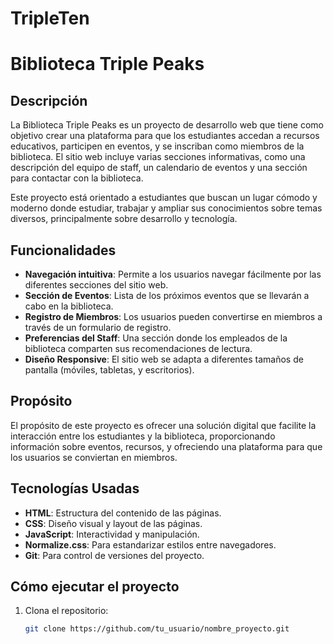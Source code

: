 # TripleTen

# Biblioteca Triple Peaks

## Descripción

La Biblioteca Triple Peaks es un proyecto de desarrollo web que tiene como objetivo crear una plataforma para que los estudiantes accedan a recursos educativos, participen en eventos, y se inscriban como miembros de la biblioteca. El sitio web incluye varias secciones informativas, como una descripción del equipo de staff, un calendario de eventos y una sección para contactar con la biblioteca.

Este proyecto está orientado a estudiantes que buscan un lugar cómodo y moderno donde estudiar, trabajar y ampliar sus conocimientos sobre temas diversos, principalmente sobre desarrollo y tecnología.

## Funcionalidades

- **Navegación intuitiva**: Permite a los usuarios navegar fácilmente por las diferentes secciones del sitio web.
- **Sección de Eventos**: Lista de los próximos eventos que se llevarán a cabo en la biblioteca.
- **Registro de Miembros**: Los usuarios pueden convertirse en miembros a través de un formulario de registro.
- **Preferencias del Staff**: Una sección donde los empleados de la biblioteca comparten sus recomendaciones de lectura.
- **Diseño Responsive**: El sitio web se adapta a diferentes tamaños de pantalla (móviles, tabletas, y escritorios).

## Propósito

El propósito de este proyecto es ofrecer una solución digital que facilite la interacción entre los estudiantes y la biblioteca, proporcionando información sobre eventos, recursos, y ofreciendo una plataforma para que los usuarios se conviertan en miembros.

## Tecnologías Usadas

- **HTML**: Estructura del contenido de las páginas.
- **CSS**: Diseño visual y layout de las páginas.
- **JavaScript**: Interactividad y manipulación.
- **Normalize.css**: Para estandarizar estilos entre navegadores.
- **Git**: Para control de versiones del proyecto.

## Cómo ejecutar el proyecto

1. Clona el repositorio:
   ```bash
   git clone https://github.com/tu_usuario/nombre_proyecto.git
   ```
